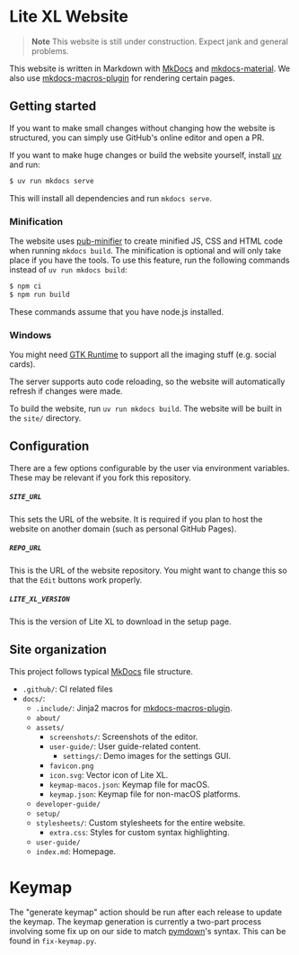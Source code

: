 # Lite XL Website

> **Note**
> This website is still under construction.
> Expect jank and general problems.

This website is written in Markdown with [MkDocs] and [mkdocs-material].
We also use [mkdocs-macros-plugin] for rendering certain pages.

## Getting started

If you want to make small changes without changing how the website
is structured, you can simply use GitHub's online editor and open a PR.

If you want to make huge changes or build the website yourself, install
[uv] and run:

```sh
$ uv run mkdocs serve
```

This will install all dependencies and run `mkdocs serve`.

### Minification

The website uses [pub-minifier] to create minified JS, CSS and HTML code
when running `mkdocs build`.
The minification is optional and will only take place if you have the tools.
To use this feature, run the following commands instead of `uv run mkdocs build`:

```sh
$ npm ci
$ npm run build
```

These commands assume that you have node.js installed.

### Windows

You might need [GTK Runtime] to support all the imaging stuff (e.g. social cards).

The server supports auto code reloading, so the website will automatically
refresh if changes were made.

To build the website, run `uv run mkdocs build`.
The website will be built in the `site/` directory.

## Configuration

There are a few options configurable by the user via environment variables.
These may be relevant if you fork this repository.

##### `SITE_URL`

This sets the URL of the website.
It is required if you plan to host the website on another domain
(such as personal GitHub Pages).

##### `REPO_URL`

This is the URL of the website repository.
You might want to change this so that the `Edit` buttons work properly.

##### `LITE_XL_VERSION`

This is the version of Lite XL to download in the setup page.

## Site organization

This project follows typical [MkDocs] file structure.

- `.github/`: CI related files
- `docs/`:
  - `.include/`: Jinja2 macros for [mkdocs-macros-plugin].
  - `about/`
  - `assets/`
    - `screenshots/`: Screenshots of the editor.
    - `user-guide/`: User guide-related content.
      - `settings/`: Demo images for the settings GUI.
    - `favicon.png`
    - `icon.svg`: Vector icon of Lite XL.
    - `keymap-macos.json`: Keymap file for macOS.
    - `keymap.json`: Keymap file for non-macOS platforms.
  - `developer-guide/`
  - `setup/`
  - `stylesheets/`: Custom stylesheets for the entire website.
    - `extra.css`: Styles for custom syntax highlighting.
  - `user-guide/`
  - `index.md`: Homepage.

# Keymap

The "generate keymap" action should be run after each release to update
the keymap.
The keymap generation is currently a two-part process involving some
fix up on our side to match [pymdown]'s syntax.
This can be found in `fix-keymap.py`.



[MkDocs]:               https://www.mkdocs.org/
[mkdocs-material]:      https://squidfunk.github.io/mkdocs-material/
[mkdocs-macros-plugin]: https://mkdocs-macros-plugin.readthedocs.io/en/latest/
[pub-minifier]:         https://mkdocs-publisher.github.io/setup/seo-and-sharing/pub-minifier/
[GTK Runtime]:          https://github.com/tschoonj/GTK-for-Windows-Runtime-Environment-Installer
[uv]:                   https://docs.astral.sh/uv/
[pymdown]:              https://facelessuser.github.io/pymdown-extensions/extensions/keys